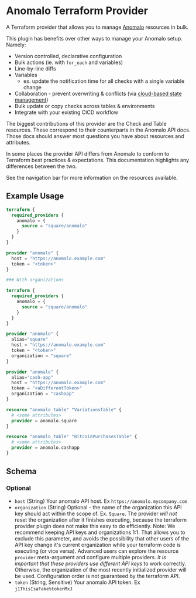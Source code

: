 # Anomalo Terraform Provider

A Terraform provider that allows you to manage [Anomalo](https://docs.anomalo.com/introduction/readme) resources in bulk.

This plugin has benefits over other ways to manage your Anomalo setup. Namely:

- Version controlled, declarative configuration
- Bulk actions (ie. with `for_each` and variables)
- Line-by-line diffs
- Variables
  - ex. update the notification time for all checks with a single variable change
- Collaboration - prevent overwriting & conflicts (via [cloud-based state management](https://developer.hashicorp.com/terraform/language/state/remote))
- Bulk update or copy checks across tables & environments
- Integrate with your existing CICD workflow

The biggest contributions of this provider are the Check and Table resources. These correspond to their counterparts in the Anomalo API docs. Those docs should answer most questions you have about resources and attributes.

In some places the provider API differs from Anomalo to conform to Terraform best practices & expectations. This documentation highlights any differences between the two.

See the navigation bar for more information on the resources available.

## Example Usage

```terraform
terraform {
  required_providers {
    anomalo = {
      source = "square/anomalo"
    }
  }
}

provider "anomalo" {
  host = "https://anomalo.example.com"
  token = "<token>"
}

### With organizations

terraform {
  required_providers {
    anomalo = {
      source = "square/anomalo"
    }
  }
}

provider "anomalo" {
  alias="square"
  host = "https://anomalo.example.com"
  token = "<token>"
  organization = "square"
}

provider "anomalo" {
  alias="cash-app"
  host = "https://anomalo.example.com"
  token = "<aDifferentToken>"
  organization = "cashapp"
}

resource "anomalo_table" "VariationsTable" {
  # <some attributes>
  provider = anomalo.square
}

resource "anomalo_table" "BitcoinPurchasesTable" {
  # <some attributes>
  provider = anomalo.cashapp
}
```

<!-- schema generated by tfplugindocs -->
## Schema

### Optional

- `host` (String) Your anomalo API host. Ex `https://anomalo.mycompany.com`
- `organization` (String) Optional - the name of the organization this API key should act within the scope of. Ex. `Square`. The provider _will not_ reset the organization after it finishes executing, because the terraform provider plugin does not make this easy to do efficiently.
Note: We recommend keeping API keys and organizations 1:1. That allows you to exclude this parameter, and avoids the possibility that other users of the API key change it's current organization while your terraform code is executing (or vice versa).
Advanced users can explore the resource `provider` meta-argument and configure multiple providers. *It is important that these providers use different API keys* to work correctly. Otherwise, the organization of the most recently initialized provider will be used. Configuration order is not guaranteed by the terraform API.
- `token` (String, Sensitive) Your anomalo API token. Ex `j1ThisIsaFake%tokenMxJ`



